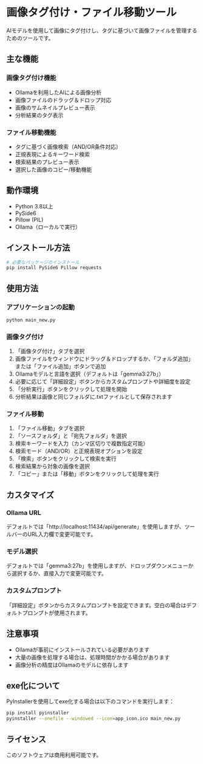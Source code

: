 # 画像タグ付け・ファイル移動ツール

AIモデルを使用して画像にタグ付けし、タグに基づいて画像ファイルを管理するためのツールです。

## 主な機能

### 画像タグ付け機能
- Ollamaを利用したAIによる画像分析
- 画像ファイルのドラッグ＆ドロップ対応
- 画像のサムネイルプレビュー表示
- 分析結果のタグ表示

### ファイル移動機能
- タグに基づく画像検索（AND/OR条件対応）
- 正規表現によるキーワード検索
- 検索結果のプレビュー表示
- 選択した画像のコピー/移動機能

## 動作環境
- Python 3.8以上
- PySide6
- Pillow (PIL)
- Ollama（ローカルで実行）

## インストール方法

```bash
# 必要なパッケージのインストール
pip install PySide6 Pillow requests
```

## 使用方法

### アプリケーションの起動
```bash
python main_new.py
```

### 画像タグ付け
1. 「画像タグ付け」タブを選択
2. 画像ファイルをウィンドウにドラッグ＆ドロップするか、「フォルダ追加」または「ファイル追加」ボタンで追加
3. Ollamaモデルと言語を選択（デフォルトは「gemma3:27b」）
4. 必要に応じて「詳細設定」ボタンからカスタムプロンプトや詳細度を設定
5. 「分析実行」ボタンをクリックして処理を開始
6. 分析結果は画像と同じフォルダに.txtファイルとして保存されます

### ファイル移動
1. 「ファイル移動」タブを選択
2. 「ソースフォルダ」と「宛先フォルダ」を選択
3. 検索キーワードを入力（カンマ区切りで複数指定可能）
4. 検索モード（AND/OR）と正規表現オプションを設定
5. 「検索」ボタンをクリックして検索を実行
6. 検索結果から対象の画像を選択
7. 「コピー」または「移動」ボタンをクリックして処理を実行

## カスタマイズ

### Ollama URL
デフォルトでは「http://localhost:11434/api/generate」を使用しますが、ツールバーのURL入力欄で変更可能です。

### モデル選択
デフォルトでは「gemma3:27b」を使用しますが、ドロップダウンメニューから選択するか、直接入力で変更可能です。

### カスタムプロンプト
「詳細設定」ボタンからカスタムプロンプトを設定できます。空白の場合はデフォルトプロンプトが使用されます。

## 注意事項
- Ollamaが事前にインストールされている必要があります
- 大量の画像を処理する場合は、処理時間がかかる場合があります
- 画像分析の精度はOllamaのモデルに依存します

## exe化について
PyInstallerを使用してexe化する場合は以下のコマンドを実行します：

```bash
pip install pyinstaller
pyinstaller --onefile --windowed --icon=app_icon.ico main_new.py
```

## ライセンス
このソフトウェアは商用利用可能です。
